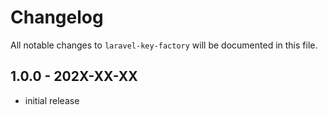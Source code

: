 # Changelog

All notable changes to `laravel-key-factory` will be documented in this file.

## 1.0.0 - 202X-XX-XX

- initial release
